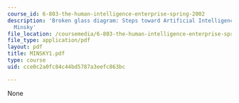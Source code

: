 ```yaml
---
course_id: 6-803-the-human-intelligence-enterprise-spring-2002
description: 'Broken glass diagram: Steps toward Artificial Intelligence, by Marvin
  Minsky'
file_location: /coursemedia/6-803-the-human-intelligence-enterprise-spring-2002/cce0c2a0fc84c44bd5787a3eefc863bc_MINSKY1.pdf
file_type: application/pdf
layout: pdf
title: MINSKY1.pdf
type: course
uid: cce0c2a0fc84c44bd5787a3eefc863bc

---
```

None